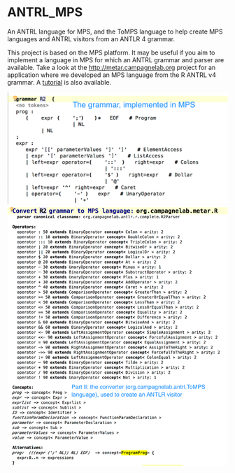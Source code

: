 # ANTRL_MPS
An ANTRL language for MPS, and the ToMPS language to help create MPS languages and ANTRL visitors from an ANTLR 4 grammar. 

This project is based on the MPS platform. It may be useful if you aim to implement a language in MPS for which an ANTRL grammar and parser are available. Take a look at the http://metar.campagnelab.org project for an application where we developed an MPS language from the R ANTRL v4 grammar. A [tutorial](Tutorial.pdf) is also available.

![Step 1](images/PartI_Grammar.png)
![Step 2](images/PartII_Converter.png)
